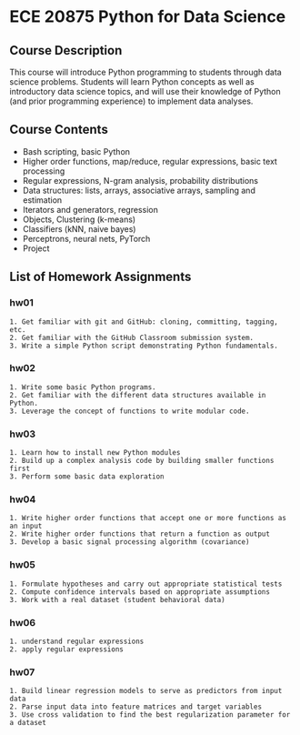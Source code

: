 # ECE 20875 Python for Data Science
## Course Description
This course will introduce Python programming to students through data science problems. Students will learn Python concepts as well as introductory data science topics, and will use their knowledge of Python (and prior programming experience) to implement data analyses.

## Course Contents
- Bash scripting, basic Python
- Higher order functions, map/reduce, regular expressions, basic text processing
- Regular expressions, N-gram analysis, probability distributions
- Data structures: lists, arrays, associative arrays, sampling and estimation
- Iterators and generators, regression
- Objects, Clustering (k-means)
- Classifiers (kNN, naive bayes)
- Perceptrons, neural nets, PyTorch
- Project

## List of Homework Assignments
### hw01
    1. Get familiar with git and GitHub: cloning, committing, tagging, etc.
    2. Get familiar with the GitHub Classroom submission system.
    3. Write a simple Python script demonstrating Python fundamentals.
### hw02
    1. Write some basic Python programs.
    2. Get familiar with the different data structures available in Python.
    3. Leverage the concept of functions to write modular code.
### hw03
    1. Learn how to install new Python modules
    2. Build up a complex analysis code by building smaller functions first
    3. Perform some basic data exploration
### hw04
    1. Write higher order functions that accept one or more functions as an input
    2. Write higher order functions that return a function as output
    3. Develop a basic signal processing algorithm (covariance)
### hw05
    1. Formulate hypotheses and carry out appropriate statistical tests
    2. Compute confidence intervals based on appropriate assumptions
    3. Work with a real dataset (student behavioral data)
### hw06
    1. understand regular expressions
    2. apply regular expressions
### hw07
    1. Build linear regression models to serve as predictors from input data
    2. Parse input data into feature matrices and target variables
    3. Use cross validation to find the best regularization parameter for a dataset
